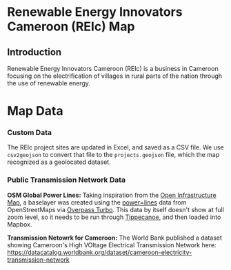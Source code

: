 # Renewable Energy Innovators Cameroon (REIc) Map

## Introduction
Renewable Energy Innovators Cameroon (REIc) is a business in Cameroon focusing on the electrification of villages in rural parts of the nation through the use of renewable energy.


# Map Data
### Custom Data
The REIc project sites are updated in Excel, and saved as a CSV file. We use `csv2geojson` to convert that file to the `projects.geojson` file, which the map recognized as a geolocated dataset.

### Public Transmission Network Data
**OSM Global Power Lines:** Taking inspiration from the [Open Infrastructure Map](https://openinframap.org/#4/31.99/-40.91/Power-Telecoms), a baselayer was created using the [power=lines](https://wiki.openstreetmap.org/wiki/Power) data from OpenStreetMaps via [Overpass Turbo](http://overpass-turbo.eu/). This data by itself doesn't show at full zoom level, so it needs to be run through [Tippecanoe](https://www.mapbox.com/help/adjust-tileset-zoom-extent/), and then loaded into Mapbox.

**Transmission Netowrk for Cameroon:** The World Bank published a dataset showing Cameroon's High VOltage Electrical Transmission Network here: https://datacatalog.worldbank.org/dataset/cameroon-electricity-transmission-network
